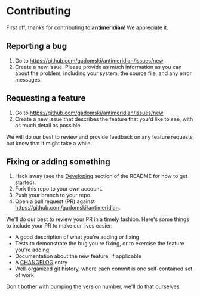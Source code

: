 # Contributing

First off, thanks for contributing to **antimeridian**!
We appreciate it.

## Reporting a bug

1. Go to <https://github.com/gadomski/antimeridian/issues/new>
2. Create a new issue.
   Please provide as much information as you can about the problem, including your system, the source file, and any error messages.

## Requesting a feature

1. Go to <https://github.com/gadomski/antimeridian/issues/new>
2. Create a new issue that describes the feature that you'd like to see, with as much detail as possible.

We will do our best to review and provide feedback on any feature requests, but know that it might take a while.

## Fixing or adding something

1. Hack away (see the [Developing](./README.md#developing) section of the README for how to get started).
2. Fork this repo to your own account.
3. Push your branch to your repo.
4. Open a pull request (PR) against <https://github.com/gadomski/antimeridian>.

We'll do our best to review your PR in a timely fashion.
Here's some things to include your PR to make our lives easier:

- A good description of what you're adding or fixing
- Tests to demonstrate the bug you're fixing, or to exercise the feature you're adding
- Documentation about the new feature, if applicable
- A [CHANGELOG](./CHANGELOG.md) entry
- Well-organized git history, where each commit is one self-contained set of work

Don't bother with bumping the version number, we'll do that ourselves.
